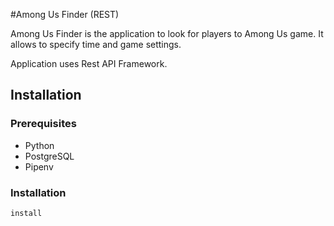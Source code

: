 #Among Us Finder (REST)

Among Us Finder is the application to look for players to Among Us game. It allows to specify time and game settings.

Application uses Rest API Framework.

## Installation

### Prerequisites

- Python
- PostgreSQL
- Pipenv

### Installation

``install ``